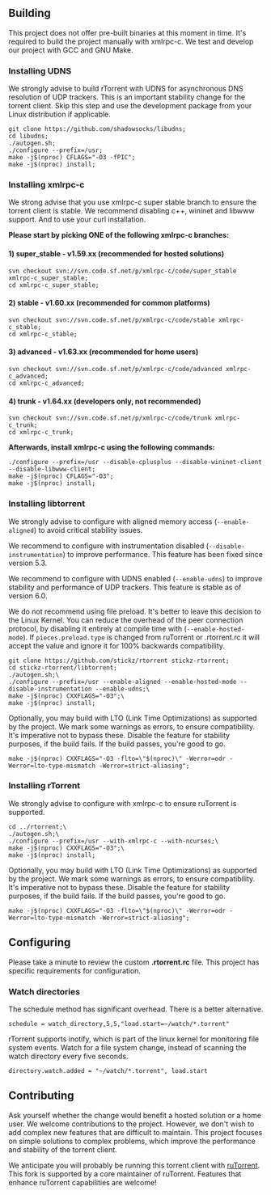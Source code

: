 ## Building
This project does not offer pre-built binaries at this moment in time. It's required to build the project manually with xmlrpc-c. We test and develop our project with GCC and GNU Make.

### Installing UDNS
We strongly advise to build rTorrent with UDNS for asynchronous DNS resolution of UDP trackers. This is an important stability change for the torrent client. Skip this step and use the development package from your Linux distribution if applicable.
```
git clone https://github.com/shadowsocks/libudns;
cd libudns;
./autogen.sh;
./configure --prefix=/usr;
make -j$(nproc) CFLAGS="-O3 -fPIC";
make -j$(nproc) install;
```

### Installing xmlrpc-c
We strong advise that you use xmlrpc-c super stable branch to ensure the torrent client is stable.
We recommend disabling c++, wininet and libwww support. And to use your curl installation.

**Please start by picking ONE of the following xmlrpc-c branches:**
#### 1) super_stable - v1.59.xx (recommended for hosted solutions)
```
svn checkout svn://svn.code.sf.net/p/xmlrpc-c/code/super_stable xmlrpc-c_super_stable;
cd xmlrpc-c_super_stable;
```
#### 2) stable - v1.60.xx (recommended for common platforms)
```
svn checkout svn://svn.code.sf.net/p/xmlrpc-c/code/stable xmlrpc-c_stable;
cd xmlrpc-c_stable;
```
#### 3) advanced - v1.63.xx (recommended for home users)
```
svn checkout svn://svn.code.sf.net/p/xmlrpc-c/code/advanced xmlrpc-c_advanced;
cd xmlrpc-c_advanced;
```
#### 4) trunk - v1.64.xx (developers only, not recommended)
```
svn checkout svn://svn.code.sf.net/p/xmlrpc-c/code/trunk xmlrpc-c_trunk;
cd xmlrpc-c_trunk;
```

**Afterwards, install xmlrpc-c using the following commands:**
```
./configure --prefix=/usr --disable-cplusplus --disable-wininet-client --disable-libwww-client;
make -j$(nproc) CFLAGS="-O3";
make -j$(nproc) install;
```

### Installing libtorrent
We strongly advise to configure with aligned memory access (`--enable-aligned`) to avoid critical stability issues.

We recommend to configure with instrumentation disabled (`--disable-instrumentation`) to improve performance. This feature has been fixed since version 5.3.

We recommend to configure with UDNS enabled (`--enable-udns`) to improve stability and performance of UDP trackers. This feature is stable as of version 6.0.

We do not recommend using file preload. It's better to leave this decision to the Linux Kernel. You can reduce the overhead of the peer connection protocol, by disabling it entirely at compile time with (`--enable-hosted-mode`). If `pieces.preload.type` is changed from ruTorrent or .rtorrent.rc it will accept the value and ignore it for 100% backwards compatibility.
```
git clone https://github.com/stickz/rtorrent stickz-rtorrent;
cd stickz-rtorrent/libtorrent;
./autogen.sh;\
./configure --prefix=/usr --enable-aligned --enable-hosted-mode --disable-instrumentation --enable-udns;\
make -j$(nproc) CXXFLAGS="-O3";\
make -j$(nproc) install;
```

Optionally, you may build with LTO (Link Time Optimizations) as supported by the project. We mark some warnings as errors, to ensure compatibility. It's imperative not to bypass these. Disable the feature for stability purposes, if the build fails. If the build passes, you're good to go.
```
make -j$(nproc) CXXFLAGS="-O3 -flto=\"$(nproc)\" -Werror=odr -Werror=lto-type-mismatch -Werror=strict-aliasing";
```

### Installing rTorrent
We strongly advise to configure with xmlrpc-c to ensure ruTorrent is supported.
```
cd ../rtorrent;\
./autogen.sh;\
./configure --prefix=/usr --with-xmlrpc-c --with-ncurses;\
make -j$(nproc) CXXFLAGS="-O3";\
make -j$(nproc) install;
```

Optionally, you may build with LTO (Link Time Optimizations) as supported by the project. We mark some warnings as errors, to ensure compatibility. It's imperative not to bypass these. Disable the feature for stability purposes, if the build fails. If the build passes, you're good to go.
```
make -j$(nproc) CXXFLAGS="-O3 -flto=\"$(nproc)\" -Werror=odr -Werror=lto-type-mismatch -Werror=strict-aliasing";
```

## Configuring
Please take a minute to review the custom **.rtorrent.rc** file. This project has specific requirements for configuration.

### Watch directories
The schedule method has significant overhead. There is a better alternative.
```
schedule = watch_directory,5,5,"load.start=~/watch/*.torrent"
```

rTorrent supports inotify, which is part of the linux kernel for monitoring file system events.
Watch for a file system change, instead of scanning the watch directory every five seconds.
```
directory.watch.added = "~/watch/*.torrent", load.start
```

## Contributing
Ask yourself whether the change would benefit a hosted solution or a home user. We welcome contributions to the project. However, we don't wish to add complex new features that are difficult to maintain. This project focuses on simple solutions to complex problems, which improve the performance and stability of the torrent client.

We anticipate you will probably be running this torrent client with [ruTorrent](https://github.com/Novik/ruTorrent). This fork is supported by a core maintainer of ruTorrent. Features that enhance ruTorrent capabilities are welcome!
